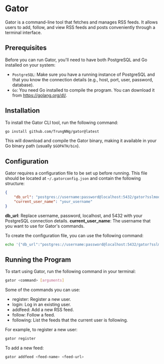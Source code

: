 
# Gator

Gator is a command-line tool that fetches and manages RSS feeds. It allows users to add, follow, and view RSS feeds and posts conveniently through a terminal interface.

## Prerequisites
Before you can run Gator, you'll need to have both PostgreSQL and Go installed on your system:
* `PostgreSQL`: Make sure you have a running instance of PostgreSQL and that you know the connection details (e.g., host, port, user, password, database).
* `Go`: You need Go installed to compile the program. You can download it from https://golang.org/dl/.

## Installation
To install the Gator CLI tool, run the following command:
``` bash
go install github.com/TrungNNg/gator@latest
```
This will download and compile the Gator binary, making it available in your Go binary path (usually `$GOPATH/bin`).

## Configuration
Gator requires a configuration file to be set up before running. This file should be located at `~/.gatorconfig.json` and contain the following structure:

```json
{
    "db_url": "postgres://username:password@localhost:5432/gator?sslmode=disable",
    "current_user_name": "your_username"
}
```
**db_url**: Replace username, password, localhost, and 5432 with your PostgreSQL connection details.
**current_user_name**: The username that you want to use for Gator's commands.

To create the configuration file, you can use the following command:
```bash
echo '{"db_url":"postgres://username:password@localhost:5432/gator?sslmode=disable","current_user_name":"your_username"}' > ~/.gatorconfig.json
```

## Running the Program
To start using Gator, run the following command in your terminal:

```bash
gator <command> [arguments]
```

Some of the commands you can use:
* register: Register a new user.
* login: Log in an existing user.
* addfeed: Add a new RSS feed.
* follow: Follow a feed.
* following: List the feeds that the current user is following.

For example, to register a new user:
```bash
gator register
```

To add a new feed:
```bash
gator addfeed <feed-name> <feed-url>
```